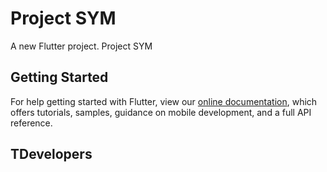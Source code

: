 # Project SYM

A new Flutter project. Project SYM

## Getting Started

For help getting started with Flutter, view our
[online documentation](https://flutter.dev/docs), which offers tutorials,
samples, guidance on mobile development, and a full API reference.

## TDevelopers